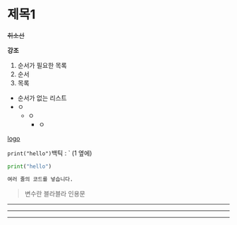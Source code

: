 # 제목1

~~취소선~~

**강조**

1. 순서가 필요한 목록
2. 순서
3. 목록



- 순서가 없는 리스트
- ㅇ
  - ㅇ
    - ㅇ



[logo]()



`print("hello")`백틱 : ` (1 옆에)



```python
print("hello")

여러 줄의 코드를 넣습니다.
```



> 변수란 블라블라 인용문



---



***



___



